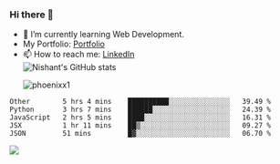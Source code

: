### Hi there 👋

<!--
**phoenixx1/phoenixx1** is a ✨ _special_ ✨ repository because its `README.md` (this file) appears on your GitHub profile.

Here are some ideas to get you started:

- 🔭 I’m currently working on ...
- 🌱 I’m currently learning ...
- 👯 I’m looking to collaborate on ...
- 🤔 I’m looking for help with ...
- 💬 Ask me about ...
- 📫 How to reach me: ...
- 😄 Pronouns: ...
- ⚡ Fun fact: ...
-->
- 🌱 I’m currently learning Web Development.
- My Portfolio: [Portfolio](https://phoenixx1.github.io/)
- 📫 How to reach me: [LinkedIn](https://www.linkedin.com/in/nishant-saxena-2609/)  
![Nishant's GitHub stats](https://github-readme-stats.vercel.app/api?username=phoenixx1&count_private=true)<p><img align="center" src="https://github-readme-streak-stats.herokuapp.com/?user=phoenixx1&" alt="phoenixx1" /></p>  
<!--START_SECTION:waka-->
```text
Other        5 hrs 4 mins    ██████████░░░░░░░░░░░░░░░   39.49 % 
Python       3 hrs 7 mins    ██████░░░░░░░░░░░░░░░░░░░   24.39 % 
JavaScript   2 hrs 5 mins    ████░░░░░░░░░░░░░░░░░░░░░   16.31 % 
JSX          1 hr 11 mins    ██▒░░░░░░░░░░░░░░░░░░░░░░   09.27 % 
JSON         51 mins         █▓░░░░░░░░░░░░░░░░░░░░░░░   06.70 % 
```
<!--END_SECTION:waka-->

![](https://komarev.com/ghpvc/?username=phoenixx1&style=plastic)

<!-- ![Visitor Count](https://profile-counter.glitch.me/phoenixx1/count.svg) -->

